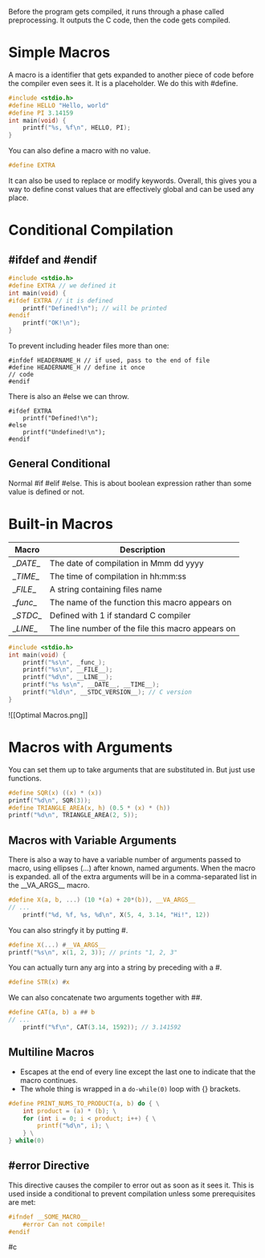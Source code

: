 Before the program gets compiled, it runs through a phase called preprocessing. It outputs the C code, then the code gets compiled.
# Simple Macros
A macro is a identifier that gets expanded to another piece of code before the compiler even sees it. It is a placeholder. We do this with \#define.
```c
#include <stdio.h>
#define HELLO "Hello, world"
#define PI 3.14159
int main(void) {
	printf("%s, %f\n", HELLO, PI);
}
```
You can also define a macro with no value.
```c
#define EXTRA
```
It can also be used to replace or modify keywords.
Overall, this gives you a way to define const values that are effectively global and can be used any place.
# Conditional Compilation
## \#ifdef and \#endif
```c
#include <stdio.h>
#define EXTRA // we defined it 
int main(void) {
#ifdef EXTRA // it is defined 
	printf("Defined!\n"); // will be printed
#endif
	printf("OK!\n");
}
```
To prevent including header files more than one:
```
#infdef HEADERNAME_H // if used, pass to the end of file
#define HEADERNAME_H // define it once
// code
#endif
```
There is also an \#else we can throw.
```
#ifdef EXTRA
	printf("Defined!\n");
#else 
	printf("Undefined!\n");
#endif
```
## General Conditional
Normal \#if \#elif \#else. This is about boolean expression rather than some value is defined or not. 
# Built-in Macros
| Macro     | Description                                       |
| --------- | ------------------------------------------------- |
| \__DATE__ | The date of compilation in Mmm dd yyyy            |
| \__TIME__ | The time of compilation in hh:mm:ss               |
| \__FILE__ | A string containing files name                    |
| \__func__ | The name of the function this macro appears on    |
| \__STDC__ | Defined with 1 if standard C compiler             |
| \__LINE__ | The line number of the file this macro appears on |
```c
#include <stdio.h>
int main(void) {
	printf("%s\n", _func_);
	printf("%s\n", __FILE__);
	printf("%d\n", __LINE__);
	printf("%s %s\n", __DATE__, __TIME__);
	printf("%ld\n", __STDC_VERSION__); // C version
}
```
![[Optimal Macros.png]]
# Macros with Arguments
You can set them up to take arguments that are substituted in. But just use functions.
```c
#define SQR(x) ((x) * (x))
printf("%d\n", SQR(3));
#define TRIANGLE_AREA(x, h) (0.5 * (x) * (h))
printf("%d\n", TRIANGLE_AREA(2, 5));
```
## Macros with Variable Arguments
There is also a way to have a variable number of arguments passed to macro, using ellipses (...) after known, named arguments. When the macro is expanded. all of the extra arguments will be in a comma-separated list in the \_\_VA_ARGS__ macro. 
```c 
#define X(a, b, ...) (10 *(a) + 20*(b)), __VA_ARGS__
// ...
	printf("%d, %f, %s, %d\n", X(5, 4, 3.14, "Hi!", 12))
```
You can also stringfy it by putting \#.
```c
#define X(...) #__VA_ARGS__
printf("%s\n", x(1, 2, 3)); // prints "1, 2, 3"
```
You can actually turn any arg into a string by preceding with a \#.
```c
#define STR(x) #x
```
We can also concatenate two arguments together with \#\#.
```c
#define CAT(a, b) a ## b
// ...
	printf("%f\n", CAT(3.14, 1592)); // 3.141592
```
## Multiline Macros
- Escapes at the end of every line except the last one to indicate that the macro continues.
- The whole thing is wrapped in a ``do-while(0)`` loop with {} brackets.
```c 
#define PRINT_NUMS_TO_PRODUCT(a, b) do { \
	int product = (a) * (b); \
	for (int i = 0; i < product; i++) { \
		printf("%d\n", i); \
	} \
} while(0)
```
## \#error Directive
This directive causes the compiler to error out as soon as it sees it. This is used inside a conditional to prevent compilation unless some prerequisites are met:
```c 
#ifndef __SOME_MACRO__
	#error Can not compile!
#endif
```

#c 